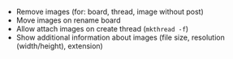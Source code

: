 - Remove images (for: board, thread, image without post)
- Move images on rename board
- Allow attach images on create thread (`mkthread -f`)
- Show additional information about images (file size, resolution (width/height), extension)